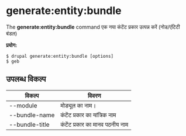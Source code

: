 # generate:entity:bundle
The **generate:entity:bundle** command एक नया कंटेंट प्रकार उत्पन्न करें (नोड/एंटिटी बंडल)

**प्रयोग:**
```
$ drupal generate:entity:bundle [options] 
$ geb  
```

## उपलब्ध विकल्प
विकल्प | विवरण
-------|-------------
--module | मोड्यूल का नाम।
--bundle-name | कंटेंट प्रकार का यांत्रिक नाम
--bundle-title | कंटेंट प्रकार का मानव पठनीय नाम

